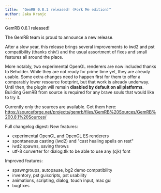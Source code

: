 ```yaml
---
title:  "GemRB 0.8.1 released! (Fork Me edition)"
author: Jaka Kranjc
---
```


GemRB 0.8.1 released!

The GemRB team is proud to announce a new release.

After a slow year, this release brings several improvements to iwd2 and pst compatibility (thanks chiv!)
and the usual assortment of fixes and small features all around the place.

More notably, two experimental OpenGL renderers are now included thanks to Beholder.
While they are not ready for prime time yet, they are already usable. Some extra changes need to happen
first for them to offer a comparably lower resource footprint, but that work is already underway. Until
then, the plugin will remain **disabled by default on all platforms**. Building GemRB from source is required
for any brave souls that would like to try it.

Currently only the sources are available. Get them here:
https://sourceforge.net/projects/gemrb/files/GemRB%20Sources/GemRB%200.8.1%20Sources/

Full changelog digest:
New features:
- experimental OpenGL and OpenGL ES renderers
- spontaneous casting (iwd2) and "cast healing spells on rest"
- iwd2 spawns, saving throws
- utf-8 converter for dialog.tlk to be able to use any (cjk) font

Improved features:
- spawngroups, autopause, bg2 demo compatibility
- inventory, pst guiscripts, pst usability
- animations, scripting, dialog, touch input, mac gui
- bugfixes
